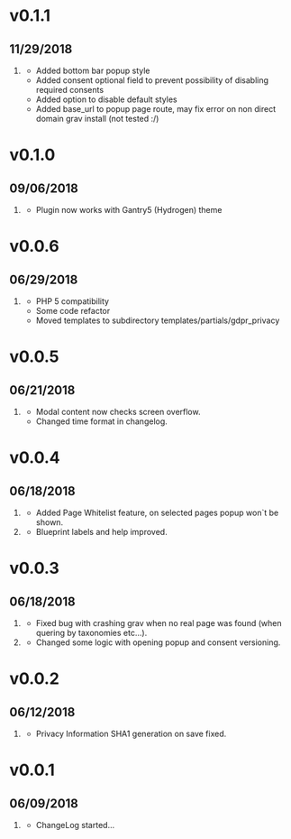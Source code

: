 # v0.1.1
## 11/29/2018

1. [](#new)
    * Added bottom bar popup style
    * Added consent optional field to prevent possibility of disabling required consents
    * Added option to disable default styles
   [](#improved)
    * Added base_url to popup page route, may fix error on non direct domain grav install (not tested :/)

# v0.1.0
## 09/06/2018

1. [](#bugfix)
    * Plugin now works with Gantry5 (Hydrogen) theme
    
# v0.0.6
## 06/29/2018

1. [](#improved)
    * PHP 5 compatibility
    * Some code refactor
    * Moved templates to subdirectory templates/partials/gdpr_privacy

# v0.0.5
## 06/21/2018

1. [](#improved)
    * Modal content now checks screen overflow.
    * Changed time format in changelog.

# v0.0.4
## 06/18/2018

1. [](#new)
    * Added Page Whitelist feature, on selected pages popup won`t be shown.
1. [](#improved)
    * Blueprint labels and help improved.

# v0.0.3
## 06/18/2018

1. [](#bugfix)
    * Fixed bug with crashing grav when no real page was found (when quering by taxonomies etc...).
1. [](#improved)
    * Changed some logic with opening popup and consent versioning.

# v0.0.2
## 06/12/2018

1. [](#bugfix)
    * Privacy Information SHA1 generation on save fixed.

# v0.0.1
## 06/09/2018

1. [](#new)
    * ChangeLog started...
